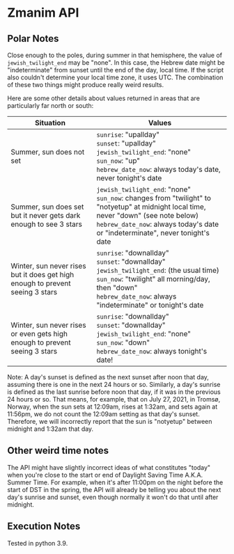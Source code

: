 # Zmanim API

## Polar Notes

Close enough to the poles, during summer in that hemisphere, the value of `jewish_twilight_end` may be "none". In this case, the Hebrew date might be "indeterminate" from sunset until the end of the day, local time. If the script also couldn't determine your local time zone, it uses UTC. The combination of these two things might produce really weird results.

Here are some other details about values returned in areas that are particularly far north or south:

| Situation                                                                                               | Values                                                                                                                                                                                                                    |
|---------------------------------------------------------------------------------------------------------|---------------------------------------------------------------------------------------------------------------------------------------------------------------------------------------------------------------------------|
| Summer, sun does not set                                                                                | `sunrise`: "upallday"<br/> `sunset`: "upallday"<br/> `jewish_twilight_end`: "none"<br/> `sun_now`: "up"<br/> `hebrew_date_now`: always today's date, never tonight's date                                                 |
| Summer, sun does set but it never gets dark enough to see 3 stars                                       | `jewish_twilight_end`: "none"<br/> `sun_now`: changes from "twilight" to "notyetup" at midnight local time, never "down" (see note below)<br/> `hebrew_date_now`: always today's date or "indeterminate", never tonight's date |
| Winter, sun never rises but it does get high enough to prevent seeing 3 stars                           | `sunrise`: "downallday"<br/> `sunset`: "downallday"<br/> `jewish_twilight_end`: (the usual time)<br/> `sun_now`: "twilight" all morning/day, then "down"<br/> `hebrew_date_now`: always "indeterminate" or tonight's date |
| Winter, sun never rises or even gets high enough to prevent seeing 3 stars                              | `sunrise`: "downallday"<br/> `sunset`: "downallday"<br/> `jewish_twilight_end`: "none"<br/> `sun_now`: "down"<br/> `hebrew_date_now`: always tonight's date!                                                              |

Note: A day's sunset is defined as the next sunset after noon that day, assuming there is one in the next 24 hours or so. Similarly, a day's sunrise is defined as the last sunrise before noon that day, if it was in the previous 24 hours or so. That means, for example, that on July 27, 2021, in Tromsø, Norway, when the sun sets at 12:09am, rises at 1:32am, and sets again at 11:56pm, we do not count the 12:09am setting as that day's sunset. Therefore, we will incorrectly report that the sun is "notyetup" between midnight and 1:32am that day.


## Other weird time notes

The API might have slightly incorrect ideas of what constitutes "today" when you're close to the start or end of Daylight Saving Time A.K.A. Summer Time. For example, when it's after 11:00pm on the night before the start of DST in the spring, the API will already be telling you about the next day's sunrise and sunset, even though normally it won't do that until after midnight.

## Execution Notes

Tested in python 3.9.
